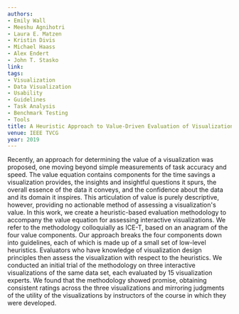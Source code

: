 ```yaml
---
authors:
- Emily Wall
- Meeshu Agnihotri
- Laura E. Matzen
- Kristin Divis
- Michael Haass
- Alex Endert
- John T. Stasko
link:
tags:
- Visualization
- Data Visualization
- Usability
- Guidelines
- Task Analysis
- Benchmark Testing
- Tools
title: A Heuristic Approach to Value-Driven Evaluation of Visualizations.
venue: IEEE TVCG
year: 2019
---
```

Recently, an approach for determining the value of a visualization was proposed, one moving beyond simple measurements of task accuracy and speed. The value equation contains components for the time savings a visualization provides, the insights and insightful questions it spurs, the overall essence of the data it conveys, and the confidence about the data and its domain it inspires. This articulation of value is purely descriptive, however, providing no actionable method of assessing a visualization's value. In this work, we create a heuristic-based evaluation methodology to accompany the value equation for assessing interactive visualizations. We refer to the methodology colloquially as ICE-T, based on an anagram of the four value components. Our approach breaks the four components down into guidelines, each of which is made up of a small set of low-level heuristics. Evaluators who have knowledge of visualization design principles then assess the visualization with respect to the heuristics. We conducted an initial trial of the methodology on three interactive visualizations of the same data set, each evaluated by 15 visualization experts. We found that the methodology showed promise, obtaining consistent ratings across the three visualizations and mirroring judgments of the utility of the visualizations by instructors of the course in which they were developed.